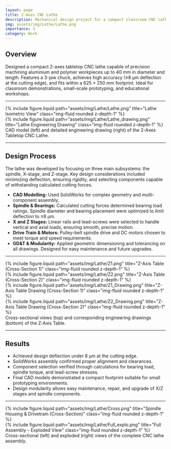```yaml
---
layout: page
title: 2-Axes CNC Lathe
description: Mechanical design project for a compact classroom CNC lathe
img: assets/img/Lathe/Lathe.png
importance: 3
category: Work
---
```


## Overview

Designed a compact 2-axes tabletop CNC lathe capable of precision machining aluminium and polymer workpieces up to 40 mm in diameter and length. Features a 3-jaw chuck, achieves high accuracy (≤8 μm deflection at the cutting edge), and fits within a 625 × 250 mm footprint. Ideal for classroom demonstrations, small-scale prototyping, and educational workshops.

---

<div class="row">
  <div class="col-sm mt-3 mt-md-0">
    {% include figure.liquid path="assets/img/Lathe/Lathe.png" title="Lathe Isometric View" class="img-fluid rounded z-depth-1" %}
  </div>
  <div class="col-sm mt-3 mt-md-0">
    {% include figure.liquid path="assets/img/Lathe/Lathe_drawing.png" title="Lathe Engineering Drawing" class="img-fluid rounded z-depth-1" %}
  </div>
</div>
<div class="caption">
   CAD model (left) and detailed engineering drawing (right) of the 2-Axes Tabletop CNC Lathe.
</div>

---

## Design Process

The lathe was developed by focusing on three main subsystems: the spindle, X-stage, and Z-stage. Key design considerations included minimizing deflection, ensuring rigidity, and selecting components capable of withstanding calculated cutting forces.

- **CAD Modelling:** Used SolidWorks for complex geometry and multi-component assembly.
- **Spindle & Bearings:** Calculated cutting forces determined bearing load ratings. Spindle diameter and bearing placement were optimized to limit deflection to ≤8 μm.
- **X and Z Stages:** Linear rails and lead-screws were selected to handle vertical and axial loads, ensuring smooth, precise motion.
- **Drive Train & Motors:** Pulley-belt spindle drive and DC motors chosen to meet torque and speed requirements.
- **GD&T & Modularity:** Applied geometric dimensioning and tolerancing on all drawings. Designed for easy maintenance and future upgrades.

---

<div class="row">
  <div class="col-sm mt-3 mt-md-0">
    {% include figure.liquid path="assets/img/Lathe/Z1.png" title="Z-Axis Table (Cross-Section 1)" class="img-fluid rounded z-depth-1" %}
  </div>
  <div class="col-sm mt-3 mt-md-0">
    {% include figure.liquid path="assets/img/Lathe/Z2.png" title="Z-Axis Table (Cross-Section 2)" class="img-fluid rounded z-depth-1" %}
  </div>
</div>

<div class="row">
  <div class="col-sm mt-3 mt-md-0">
    {% include figure.liquid path="assets/img/Lathe/Z1_Drawing.png" title="Z-Axis Table Drawing (Cross-Section 1)" class="img-fluid rounded z-depth-1" %}
  </div>
  <div class="col-sm mt-3 mt-md-0">
    {% include figure.liquid path="assets/img/Lathe/Z2_Drawing.png" title="Z-Axis Table Drawing (Cross-Section 2)" class="img-fluid rounded z-depth-1" %}
  </div>
</div>

<div class="caption">
  Cross-sectional views (top) and corresponding engineering drawings (bottom) of the Z-Axis Table.
</div>

---

## Results

- Achieved design deflection under 8 μm at the cutting edge.
- SolidWorks assembly confirmed proper alignment and clearances.
- Component selection verified through calculations for bearing load, spindle torque, and lead-screw stresses.
- Final CAD models demonstrated a compact footprint suitable for small prototyping environments.
- Design modularity allows easy maintenance, repair, and upgrade of X/Z stages and spindle components.

---

<div class="row">
  <div class="col-sm mt-3 mt-md-0">
    {% include figure.liquid path="assets/img/Lathe/Cross.png" title="Spindle Housing & Drivetrain (Cross-Section)" class="img-fluid rounded z-depth-1" %}
  </div>
  <div class="col-sm mt-3 mt-md-0">
    {% include figure.liquid path="assets/img/Lathe/Full_explo.png" title="Full Assembly – Exploded View" class="img-fluid rounded z-depth-1" %}
  </div>
</div>

<div class="caption">
  Cross-sectional (left) and exploded (right) views of the complete CNC lathe assembly.
</div>
